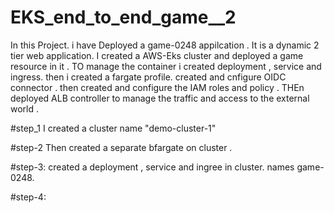 # EKS_end_to_end_game__2
In this Project. i have Deployed  a game-0248 appilcation . It is a dynamic 2 tier web application. I created a AWS-Eks cluster and deployed a game resource in it . TO manage the container i created deployment , service and ingress. then i created a fargate profile. created and cnfigure OIDC connector . then created and configure the IAM roles and policy . THEn deployed ALB controller to manage the traffic and access to the external world .

#step_1
 I created a cluster name "demo-cluster-1" 

#step-2 
 Then created a   separate bfargate on cluster .

 #step-3:
 created a deployment , service and ingree in cluster. names game-0248.

 #step-4:






















